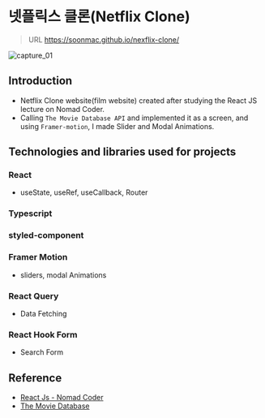 # 넷플릭스 클론(Netflix Clone)
>URL https://soonmac.github.io/nexflix-clone/

![capture_01](https://user-images.githubusercontent.com/55690712/159224902-0d68ecbd-6c9a-4c16-8b10-bf3308d83f47.PNG)
## Introduction
* Netflix Clone website(film website) created after studying the React JS lecture on Nomad Coder.
* Calling `The Movie Database API` and implemented it as a screen,
and using `Framer-motion`, I made Slider and Modal Animations.

## Technologies and libraries used for projects
### React
* useState, useRef, useCallback, Router
### Typescript
### styled-component
### Framer Motion
* sliders, modal Animations
### React Query
* Data Fetching
### React Hook Form
* Search Form 
  

## Reference
* [React Js - Nomad Coder](https://nomadcoders.co/react-masterclass#intro)
* [The Movie Database](https://www.themoviedb.org/)
